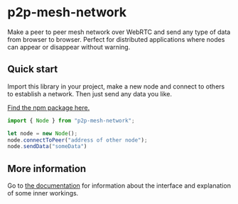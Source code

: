 # p2p-mesh-network

Make a peer to peer mesh network over WebRTC and send any type of data from browser to browser.
Perfect for distributed applications where nodes can appear or disappear without warning.

## Quick start

Import this library in your project, make a new node and connect to others to establish a network. Then just send any data you like.

[Find the npm package here.](https://www.npmjs.com/package/p2p-mesh-network)

``` typescript
import { Node } from "p2p-mesh-network";

let node = new Node();
node.connectToPeer("address of other node");
node.sendData("someData")
```

## More information

Go to [the documentation](https://tomvaneyck.github.io/p2p-mesh-network) for information about the interface and explanation of some inner workings.
